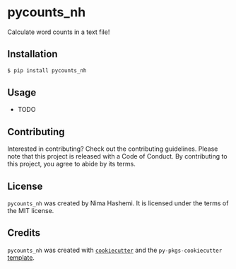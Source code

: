 # pycounts_nh

Calculate word counts in a text file!

## Installation

```bash
$ pip install pycounts_nh
```

## Usage

- TODO

## Contributing

Interested in contributing? Check out the contributing guidelines. Please note that this project is released with a Code of Conduct. By contributing to this project, you agree to abide by its terms.

## License

`pycounts_nh` was created by Nima Hashemi. It is licensed under the terms of the MIT license.

## Credits

`pycounts_nh` was created with [`cookiecutter`](https://cookiecutter.readthedocs.io/en/latest/) and the `py-pkgs-cookiecutter` [template](https://github.com/py-pkgs/py-pkgs-cookiecutter).
